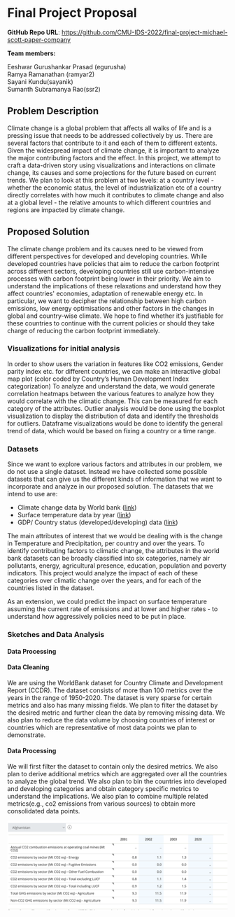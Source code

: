 # Final Project Proposal

**GitHub Repo URL**: https://github.com/CMU-IDS-2022/final-project-michael-scott-paper-company

**Team members:**

Eeshwar Gurushankar Prasad (egurusha) <br>
Ramya Ramanathan (ramyar2) <br>
Sayani Kundu(sayanik) <br>
Sumanth Subramanya Rao(ssr2)

## **Problem Description**

Climate change is a global problem that affects all walks of life and is a pressing issue that needs to be addressed collectively by us. There are several factors that contribute to it and each of them to different extents. Given the widespread impact of climate change, it is important to analyze the major contributing factors and the effect. In this project, we attempt to craft a data-driven story using visualizations and interactions on climate change, its causes and some projections for the future based on current trends. We plan to look at this problem at two levels: at a country level - whether the economic status, the level of industrialization etc of a country directly correlates with how much it contributes to climate change and also at a global level - the relative amounts to which different countries and regions are impacted by climate change.

## **Proposed Solution**

The climate change problem and its causes need to be viewed from different perspectives for developed and developing countries. While developed countries have policies that aim to reduce the carbon footprint across different sectors, developing countries still use carbon-intensive processes with carbon footprint being lower in their priority. We aim to understand the implications of these relaxations and understand how they affect countries' economies, adaptation of renewable energy etc. In particular, we want to decipher the relationship between high carbon emissions, low energy optimisations and other factors in the changes in global and country-wise climate. We hope to find whether it’s justifiable for these countries to continue with the current policies or should they take charge of reducing the carbon footprint immediately. 

### **Visualizations for initial analysis**

In order to show users the variation in features like CO2 emissions, Gender parity index etc. for different countries, we can make an interactive global map plot (color coded by Country’s Human Development Index categorization) 
To analyze and understand the data, we would generate correlation heatmaps between the various features to analyze how they would correlate with the climatic change. This can be measured for each category of the attributes.
Outlier analysis would be done using the boxplot visualization to display the distribution of data and identify the thresholds for outliers. 
Dataframe visualizations would be done to identify the general trend of data, which would be based on fixing a country or a time range.

### **Datasets**

Since we want to explore various factors and attributes in our problem, we do not use a single dataset. Instead we have collected some possible datasets that can give us the different kinds of information that we want to incorporate and analyze in our proposed solution. The datasets that we intend to use are:


- Climate change data by World bank ([link](https://data.worldbank.org/topic/19))
- Surface temperature data by year ([link](https://www.kaggle.com/berkeleyearth/climate-change-earth-surface-temperature-data))
- GDP/ Country status (developed/developing) data ([link](https://data.worldbank.org/country))


The main attributes of interest that we would be dealing with is the change in Temperature and Precipitation, per country and over the years. To identify contributing factors to climatic change, the attributes in the world bank datasets can be broadly classified into six categories, namely air pollutants, energy, agricultural presence, education, population and poverty indicators. This project would analyze the impact of each of these categories over climatic change over the years, and for each of the countries listed in the dataset.

As an extension, we could predict the impact on surface temperature assuming the current rate of emissions and at lower and higher rates - to understand how aggressively policies need to be put in place.


### **Sketches and Data Analysis** 


#### **Data Processing** 

#### Data Cleaning
We are using the WorldBank dataset for Country Climate and Development Report (CCDR). The dataset consists of more than 100 metrics over the years in the range of 1950-2020.  The dataset is very sparse for certain metrics and also has many missing fields. We plan to filter the dataset by the desired metric and further clean the data by removing missing data. We also plan to reduce the data volume by choosing countries of interest or countries which are representative of most data points we plan to demonstrate. 
 
#### Data Processing 
We will first filter the dataset to contain only the desired metrics. We also plan to derive additional metrics which are aggregated over all the countries to analyze the global trend. We also plan to bin the countries into developed and developing categories and obtain category specific metrics to understand the implications. We also plan to combine multiple related metrics(e.g., co2 emissions from various sources) to obtain more consolidated data points. 

![alt text](data_exp1.png "Title") 

